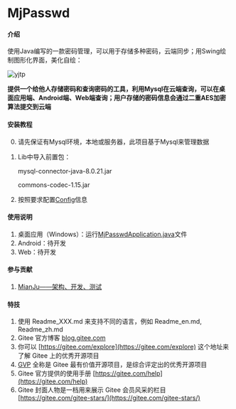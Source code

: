 # MjPasswd

#### 介绍
使用Java编写的一款密码管理，可以用于存储多种密码，云端同步；用Swing绘制图形化界面，美化自绘：

![yjtp](https://ae01.alicdn.com/kf/U9a22477757b242ad902ee9d807c4dfd3M.jpg)

**提供一个给他人存储密码和查询密码的工具，利用Mysql在云端查询，可以在桌面应用端、Android端、Web端查询；用户存储的密码信息会通过二重AES加密算法提交到云端**



#### 安装教程

0. 请先保证有Mysql环境，本地或服务器，此项目基于Mysql来管理数据

1. Lib中导入前置包：

   mysql-connector-java-8.0.21.jar 

   commons-codec-1.15.jar

2.  按照要求配置[Config](https://gitee.com/mian_j/mj-passwd/blob/master/MJpasswd/src/com/MianJu/config/Config.java)信息

#### 使用说明

1.  桌面应用（Windows）：运行[MjPasswdApplication.java](https://gitee.com/mian_j/mj-passwd/blob/master/MJpasswd/src/com/MianJu/src/MjPasswdApplication.java)文件
2.  Android：待开发
3.  Web：待开发

#### 参与贡献

1.  [MianJu——架构、开发、测试](http://mianj.xyz/)


#### 特技

1.  使用 Readme\_XXX.md 来支持不同的语言，例如 Readme\_en.md, Readme\_zh.md
2.  Gitee 官方博客 [blog.gitee.com](https://blog.gitee.com)
3.  你可以 [https://gitee.com/explore](https://gitee.com/explore) 这个地址来了解 Gitee 上的优秀开源项目
4.  [GVP](https://gitee.com/gvp) 全称是 Gitee 最有价值开源项目，是综合评定出的优秀开源项目
5.  Gitee 官方提供的使用手册 [https://gitee.com/help](https://gitee.com/help)
6.  Gitee 封面人物是一档用来展示 Gitee 会员风采的栏目 [https://gitee.com/gitee-stars/](https://gitee.com/gitee-stars/)
